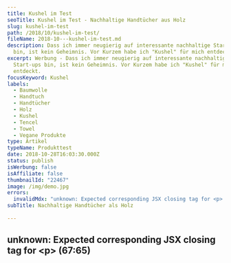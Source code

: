 ```yaml
---
title: Kushel im Test
seoTitle: Kushel im Test - Nachhaltige Handtücher aus Holz
slug: kushel-im-test
path: /2018/10/kushel-im-test/
fileName: 2018-10---kushel-im-test.md
description: Dass ich immer neugierig auf interessante nachhaltige Start-ups
  bin, ist kein Geheimnis. Vor Kurzem habe ich "Kushel" für mich entdeckt.
excerpt: Werbung - Dass ich immer neugierig auf interessante nachhaltige
  Start-ups bin, ist kein Geheimnis. Vor Kurzem habe ich "Kushel" für mich
  entdeckt.
focusKeyword: Kushel
labels:
  - Baumwolle
  - Handtuch
  - Handtücher
  - Holz
  - Kushel
  - Tencel
  - Towel
  - Vegane Produkte
type: Artikel
typeName: Produkttest
date: 2018-10-28T16:03:30.000Z
status: publish
isWerbung: false
isAffiliate: false
thumbnailId: "22467"
image: /img/demo.jpg
errors:
  invalidMdx: "unknown: Expected corresponding JSX closing tag for <p> (67:65)"
subTitle: Nachhaltige Handtücher als Holz
  
---
```


## unknown: Expected corresponding JSX closing tag for &lt;p> (67:65)

<!--
_Werbung\*_

**Dass ich immer neugierig auf interessante neue Start-ups bin, ist kein
Geheimnis. Spätestens, wenn sich ihre Ideen als nachhaltig erweisen, ist mein
Interesse geweckt. So geschehen bei "Kushel".**

Dabei handelt es sich um einen jungen Handtuch-Hersteller aus Hamburg. Das
Besondere an den Towels? Sie sind nicht nur besonders weich, sie bestehen zu 30
Prozent aus FSC-zertifiziertem Holz. Klingt spannend, oder? Das dachte ich mir
auch und schickte eine Anfrage an Gründer Mattias.

## Kushel will Carbon-negativ produzieren

Er war sofort Feuer und Flamme von meinem Angebot, "Kushel" auf meiner Seite
vorzustellen und erzählte mir von seinem erklärten Ziel:

![Kushel](https://cardamonchai.com/wp-content/uploads/2018/10/2018-10-28-kushell-027-400x668.jpg)

<div class="wp-block-image">
<figure class="alignright">

> Wir möchten das erste Carbon-negative Unternehmen der Welt werden!

Klappen soll das, indem für jedes verkaufte [Handtuch](/2013/05/towel-day/) neue
Bäume gepflanzt werden. Der
[ökologische Fußabdruck](/2014/07/soja-klimaschutz-oekologischer-fussabdruck/)
der gesamten "Kushel" Produktion soll dadurch mehr CO<sub>2</sub> binden, als
sie ausstößt.

Um die neuen Handtücher bekannt zu machen, hat Mattias sich die
**#treefluencer** ausgedacht. Das sind fleißige Blogger, Vlogger und
Bilder-Teiler\*innen, die die "Kushel" Produkte testen um im Anschluss darüber
berichten. Und was soll ich sagen? Ich bin stolz dazu zu gehören.

## Das hat mein Test ergeben

Was mir sofort auffiel, als ich das Paket öffnete: Die "Kushels" sind viel
weicher, als herkömmliche Handtücher. Das liegt an dem enthaltenen
Tencel™ hergestellt werden. So heißt der Stoff, der wie bereits erwähnt, aus
Holz produziert wird. Der Rest ist Bio-Baumwolle.

Schon ohne sie vorher zu waschen und zu trocknen, sind sie außerdem sehr
saugfähig. Das kann daran liegen, dass sie nicht, wie viele andere Textilien,
mit fiesen Chemikalien imprägniert sind, die man erstmal rauswaschen muss. Sie
riechen auch nicht irgendwie unangenehm und können sofort benutzt werden.

## Weich auch ohne Weichspüler

Ich gehöre zu den Menschen, die generell ohne Weichspüler waschen. Klassische
Baumwoll-Frotteetücher können da schon mal etwas fester werden. Bei den
"Kuschel" Tüchern ist das nicht der Fall. Sie sind auch nach dem Waschen wieder
angenehm kuschelig. Der Name ist also schon mal Programm.

![Kushel](https://cardamonchai.com/wp-content/uploads/2018/10/2018-10-28-kushell-029-400x651.jpg)

<div class="wp-block-image">
<figure class="alignright">

Besonders gut gefallen mir außerdem die Größen. Das Duschtuch ist etwas größer,
als man das gewöhnt ist, es geht durchaus als Strandlaken durch und auch das
Gäste- sowie das Gesichtshandtuch überschreiten die Standardmaße.

Die "Kushels" sind selbstverständlich zu 100 Prozent vegan. Außerdem sind sie
kompostierbar und frei von Allergenen und Chemikalien. Sie entsprechen dem
Standard OEKO-TEX® 100 und werden unter Einhaltung hoher sozialer Vorgaben in
Portugal produziert.

## Das Kickstarter-Projekt geht heute um 18:00 los!

Wer möchte, kann sich auf der Homepage von "Kushel"** schon mal für den
Newsletter anmelden. Man wird dann regelmäßig über den Stand der Dinge
informiert. Auf Kickstarter\*** geht es heute los, die Preisliste ist schon
online. Das haben Mattias und seine Mitgründer John und Jim am Freitag
geschrieben:

<blockquote class="wp-block-quote">Kickstarter hat uns heute gesagt, dass sich unser Verifikations-Prozess durch das hohe Aufkommen an Vorbestellungen etwas verschiebt.

Wir müssen unseren Launch darum leider auf Sonntag, den 28 Oktober um 18 Uhr
verschieben.

Aber: Wir haben auch eine gute Nachricht! Als kleinen Bonus wegen der
ungewollten Verzögerung, packen wir 100 Early Birds mit on top!</blockquote>

Der Erfolg des Projekts geht also schon vor dem offiziellen Start los. Nicht
schlecht, oder? Ich bin auf jeden Fall schon sehr gespannt, wie die Erfolgsstory
weitergeht und werde heute Abend gleich mal bei Kickstarter vorbeischauen. Ihr
doch auch, oder?

Ihr wollt mehr über spannende und nachhaltige Start-ups erfahren? Dann könnt Ihr
gerne [meinen Newsletter abonnieren](#newsletter). Immer, wenn es mein Alltag
zulässt, blogge ich. Übrigens auch über Musik, veganes Leben, Hamburg, Kunst und
meine Ausflüge. Ich freue mich auf Euch. Auch
[T-Shirts aus Holz](/2018/04/wijld-woodshirt-mode-aus-holz/) habe ich schon
getestet.

[gallery type="rectangular" size="medium" link="none"
ids="22478,22477,22474,22473,22472,22471,22470,22469,22468,22466"]

- _Hinweis: Dieser Beitrag enthält Werbung. Der Inhalt und meine Meinung wurden
  dadurch nicht beeinflusst. Infos zum Thema Werbekennzeichnung in meinem Blog
  findet Ihr auf meiner  [Transparenz-Seite](/werbung/). _

\*\* [Die Homepage von "Kushel" findet ihr hier.](https://www.kushel.de/)

\*\*\* Nachtrag 28.10.2018 18:00 Uhr 
[Auch das Kickstarter-Projekt ist inzwischen gestartet!](https://www.kickstarter.com/projects/kushel/kushel-the-towel-made-with-wood)

-->

  